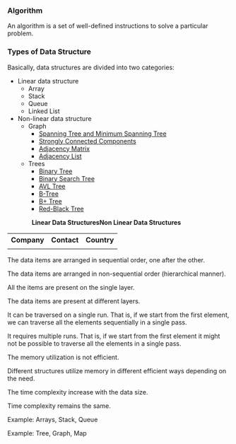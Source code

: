 ### Algorithm
An algorithm is a set of well-defined instructions to solve a particular problem.

### Types of Data Structure

Basically, data structures are divided into two categories:

-   Linear data structure
	- Array
	- Stack
	- Queue
	- Linked List
-   Non-linear data structure
	- Graph
		-   [Spanning Tree and Minimum Spanning Tree](https://www.programiz.com/dsa/spanning-tree-and-minimum-spanning-tree)
		-   [Strongly Connected Components](https://www.programiz.com/dsa/strongly-connected-components)
		-   [Adjacency Matrix](https://www.programiz.com/dsa/graph-adjacency-matrix)
		-   [Adjacency List](https://www.programiz.com/dsa/graph-adjacency-list)
	- Trees
		- [Binary Tree](https://www.programiz.com/dsa/binary-tree)
		-   [Binary Search Tree](https://www.programiz.com/dsa/binary-search-tree)
		-   [AVL Tree](https://www.programiz.com/dsa/avl-tree)
		-   [B-Tree](https://www.programiz.com/dsa/b-tree)
		-   [B+ Tree](https://www.programiz.com/dsa/b-plus-tree)
		-   [Red-Black Tree](https://www.programiz.com/dsa/red-black-tree)
		
<table>
<tr>  
    <th>Company</th>  
    <th>Contact</th>  
    <th>Country</th>  
  </tr>
	<tr>
	<b>Linear Data Structures</b>
	</tr>
	<tr>
	<b>Non Linear Data Structures</b>
	</tr>
	<td>
	</td>
</table>




The data items are arranged in sequential order, one after the other.

The data items are arranged in non-sequential order (hierarchical manner).

All the items are present on the single layer.

The data items are present at different layers.

It can be traversed on a single run. That is, if we start from the first element, we can traverse all the elements sequentially in a single pass.

It requires multiple runs. That is, if we start from the first element it might not be possible to traverse all the elements in a single pass.

The memory utilization is not efficient.

Different structures utilize memory in different efficient ways depending on the need.

The time complexity increase with the data size.

Time complexity remains the same.

Example: Arrays, Stack, Queue

Example: Tree, Graph, Map